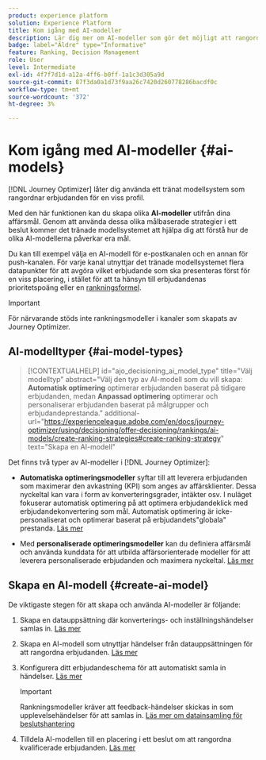 ```yaml
---
product: experience platform
solution: Experience Platform
title: Kom igång med AI-modeller
description: Lär dig mer om AI-modeller som gör det möjligt att rangordna erbjudanden
badge: label="Äldre" type="Informative"
feature: Ranking, Decision Management
role: User
level: Intermediate
exl-id: 4f7f7d1d-a12a-4ff6-b0ff-1a1c3d305a9d
source-git-commit: 87f3da0a1d73f9aa26c7420d260778286bacdf0c
workflow-type: tm+mt
source-wordcount: '372'
ht-degree: 3%

---
```


# Kom igång med AI-modeller {#ai-models}

[!DNL Journey Optimizer] låter dig använda ett tränat modellsystem som rangordnar erbjudanden för en viss profil.

Med den här funktionen kan du skapa olika **AI-modeller** utifrån dina affärsmål. Genom att använda dessa olika målbaserade strategier i ett beslut kommer det tränade modellsystemet att hjälpa dig att förstå hur de olika AI-modellerna påverkar era mål.

Du kan till exempel välja en AI-modell för e-postkanalen och en annan för push-kanalen. För varje kanal utnyttjar det tränade modellsystemet flera datapunkter för att avgöra vilket erbjudande som ska presenteras först för en viss placering, i stället för att ta hänsyn till erbjudandenas prioritetspoäng eller en [rankningsformel](create-ranking-formulas.md).

>[!IMPORTANT]
>
>För närvarande stöds inte rankningsmodeller i kanaler som skapats av Journey Optimizer.

## AI-modelltyper {#ai-model-types}

>[!CONTEXTUALHELP]
>id="ajo_decisioning_ai_model_type"
>title="Välj modelltyp"
>abstract="Välj den typ av AI-modell som du vill skapa: **Automatisk optimering** optimerar erbjudanden baserat på tidigare erbjudanden, medan **Anpassad optimering** optimerar och personaliserar erbjudanden baserat på målgrupper och erbjudandeprestanda."
>additional-url="https://experienceleague.adobe.com/en/docs/journey-optimizer/using/decisioning/offer-decisioning/rankings/ai-models/create-ranking-strategies#create-ranking-strategy" text="Skapa en AI-modell"

Det finns två typer av AI-modeller i [!DNL Journey Optimizer]:

* **Automatiska optimeringsmodeller** syftar till att leverera erbjudanden som maximerar den avkastning (KPI) som anges av affärsklienter. Dessa nyckeltal kan vara i form av konverteringsgrader, intäkter osv. I nuläget fokuserar automatisk optimering på att optimera erbjudandeklick med erbjudandekonvertering som mål. Automatisk optimering är icke-personaliserat och optimerar baserat på erbjudandets&quot;globala&quot; prestanda. [Läs mer](auto-optimization-model.md)

* Med **personaliserade optimeringsmodeller** kan du definiera affärsmål och använda kunddata för att utbilda affärsorienterade modeller för att leverera personaliserade erbjudanden och maximera nyckeltal. [Läs mer](personalized-optimization-model.md)

## Skapa en AI-modell {#create-ai-model}

De viktigaste stegen för att skapa och använda AI-modeller är följande:

1. Skapa en datauppsättning där konverterings- och inställningshändelser samlas in. [Läs mer](../data-collection/create-dataset.md)

1. Skapa en AI-modell som utnyttjar händelser från datauppsättningen för att rangordna erbjudanden. [Läs mer](create-ranking-strategies.md)

1. Konfigurera ditt erbjudandeschema för att automatiskt samla in händelser. [Läs mer](../data-collection/schema-requirement.md)

   >[!IMPORTANT]
   >
   >Rankningsmodeller kräver att feedback-händelser skickas in som upplevelsehändelser för att samlas in. [Läs mer om datainsamling för beslutshantering](../data-collection/data-collection.md)

1. Tilldela AI-modellen till en placering i ett beslut om att rangordna kvalificerade erbjudanden. [Läs mer](../offer-activities/configure-offer-selection.md)
